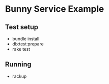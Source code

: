 # Bunny Service Example
## Test setup
* bundle install
* db:test:prepare
* rake test

## Running
* rackup
